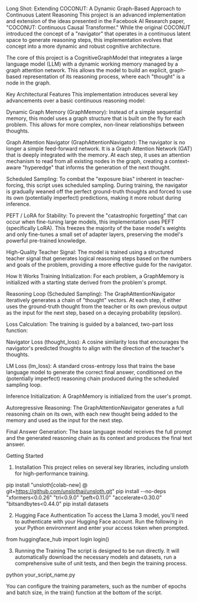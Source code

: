 Long Shot: Extending COCONUT: A Dynamic Graph-Based Approach to Continuous Latent Reasoning
This project is an advanced implementation and extension of the ideas presented in the Facebook AI Research paper, "COCONUT: Continuous Causal Transformer." While the original COCONUT introduced the concept of a "navigator" that operates in a continuous latent space to generate reasoning steps, this implementation evolves that concept into a more dynamic and robust cognitive architecture.

The core of this project is a CognitiveGraphModel that integrates a large language model (LLM) with a dynamic working memory managed by a graph attention network. This allows the model to build an explicit, graph-based representation of its reasoning process, where each "thought" is a node in the graph.

Key Architectural Features
This implementation introduces several key advancements over a basic continuous reasoning model:

Dynamic Graph Memory (GraphMemory): Instead of a simple sequential memory, this model uses a graph structure that is built on the fly for each problem. This allows for more complex, non-linear relationships between thoughts.

Graph Attention Navigator (GraphAttentionNavigator): The navigator is no longer a simple feed-forward network. It is a Graph Attention Network (GAT) that is deeply integrated with the memory. At each step, it uses an attention mechanism to read from all existing nodes in the graph, creating a context-aware "hyperedge" that informs the generation of the next thought.

Scheduled Sampling: To combat the "exposure bias" inherent in teacher-forcing, this script uses scheduled sampling. During training, the navigator is gradually weaned off the perfect ground-truth thoughts and forced to use its own (potentially imperfect) predictions, making it more robust during inference.

PEFT / LoRA for Stability: To prevent the "catastrophic forgetting" that can occur when fine-tuning large models, this implementation uses PEFT (specifically LoRA). This freezes the majority of the base model's weights and only fine-tunes a small set of adapter layers, preserving the model's powerful pre-trained knowledge.

High-Quality Teacher Signal: The model is trained using a structured teacher signal that generates logical reasoning steps based on the numbers and goals of the problem, providing a more effective guide for the navigator.

How It Works
Training
Initialization: For each problem, a GraphMemory is initialized with a starting state derived from the problem's prompt.

Reasoning Loop (Scheduled Sampling): The GraphAttentionNavigator iteratively generates a chain of "thought" vectors. At each step, it either uses the ground-truth thought from the teacher or its own previous output as the input for the next step, based on a decaying probability (epsilon).

Loss Calculation: The training is guided by a balanced, two-part loss function:

Navigator Loss (thought_loss): A cosine similarity loss that encourages the navigator's predicted thoughts to align with the direction of the teacher's thoughts.

LM Loss (lm_loss): A standard cross-entropy loss that trains the base language model to generate the correct final answer, conditioned on the (potentially imperfect) reasoning chain produced during the scheduled sampling loop.

Inference
Initialization: A GraphMemory is initialized from the user's prompt.

Autoregressive Reasoning: The GraphAttentionNavigator generates a full reasoning chain on its own, with each new thought being added to the memory and used as the input for the next step.

Final Answer Generation: The base language model receives the full prompt and the generated reasoning chain as its context and produces the final text answer.

Getting Started
1. Installation
This project relies on several key libraries, including unsloth for high-performance training.

pip install "unsloth[colab-new] @ git+https://github.com/unslothai/unsloth.git"
pip install --no-deps "xformers<0.0.26" "trl<0.9.0" "peft<0.11.0" "accelerate<0.30.0" "bitsandbytes<0.44.0"
pip install datasets

2. Hugging Face Authentication
To access the Llama 3 model, you'll need to authenticate with your Hugging Face account. Run the following in your Python environment and enter your access token when prompted.

from huggingface_hub import login
login()

3. Running the Training
The script is designed to be run directly. It will automatically download the necessary models and datasets, run a comprehensive suite of unit tests, and then begin the training process.

python your_script_name.py

You can configure the training parameters, such as the number of epochs and batch size, in the train() function at the bottom of the script.
